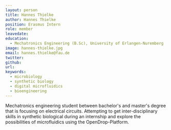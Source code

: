 ```yaml
---
layout: person
title: Hannes Thielke
author: Hannes Thielke
position: Erasmus Intern
role: member
leavedate: 
education:
  - Mechatronics Engineering (B.Sc), University of Erlangen-Nuremberg
image: hannes-thielke.jpg
email: hannes.thielke@fau.de
twitter:
github:
url:
keywords:
  - microbiology
  - synthetic biology
  - digital microfluidics
  - bioengineering
---
```

Mechatronics engineering student between bachelor's and master's degree that is focusing on electrical circuits. Attempting to get inter-disciplinary skills in synthetic biological during an internship and explore the possibilities of microfluidics using the OpenDrop-Platform.

